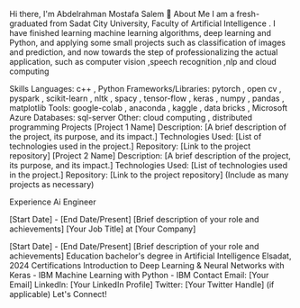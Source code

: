 Hi there, I'm Abdelrahman Mostafa Salem 👋
About Me
I am a fresh-graduated from Sadat City University, Faculty of Artificial Intelligence .
I have finished learning machine learning algorithms, deep learning and Python, and applying some small projects such as classification of images and prediction, and now towards the step of professionalizing the actual application, such as computer vision ,speech recognition ,nlp and cloud computing

Skills
Languages: c++ , Python
Frameworks/Libraries: pytorch , open cv , pyspark , scikit-learn , nltk , spacy , tensor-flow , keras , numpy , pandas , matplotlib
Tools: google-colab , anaconda , kaggle , data bricks , Microsoft Azure
Databases: sql-server
Other:  cloud computing , distributed programming
Projects
[Project 1 Name]
Description: [A brief description of the project, its purpose, and its impact.]
Technologies Used: [List of technologies used in the project.]
Repository: [Link to the project repository]
[Project 2 Name]
Description: [A brief description of the project, its purpose, and its impact.]
Technologies Used: [List of technologies used in the project.]
Repository: [Link to the project repository]
(Include as many projects as necessary)

Experience
Ai Engineer 

[Start Date] - [End Date/Present]
[Brief description of your role and achievements]
[Your Job Title] at [Your Company]

[Start Date] - [End Date/Present]
[Brief description of your role and achievements]
Education
bachelor's degree in Artificial Intelligence
Elsadat, 2024
Certifications
Introduction to Deep Learning & Neural Networks with Keras - IBM
Machine Learning with Python - IBM
Contact
Email: [Your Email]
LinkedIn: [Your LinkedIn Profile]
Twitter: [Your Twitter Handle] (if applicable)
Let's Connect!




<!--
**abdosale/abdosale** is a ✨ _special_ ✨ repository because its `README.md` (this file) appears on your GitHub profile.

Here are some ideas to get you started:

- 🔭 I’m currently working on ...
- 🌱 I’m currently learning ...
- 👯 I’m looking to collaborate on ...
- 🤔 I’m looking for help with ...
- 💬 Ask me about ...
- 📫 How to reach me: ...
- 😄 Pronouns: ...
- ⚡ Fun fact: ...
-->
